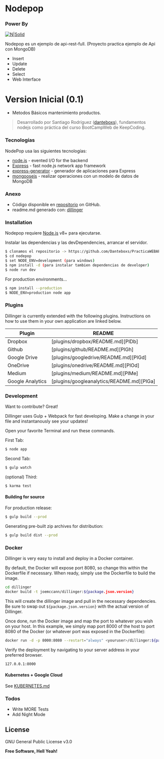 # Nodepop
### Power By
[![N|Solid](https://divioag2017-live-e9fe0b8244c24280878375-8ae4759.divio-media.net/filer_public_thumbnails/filer_public/c6/bf/c6bf8cc8-22cc-44ff-a142-bb1201a27617/nodejs-logo-small.png__800x450_q90_crop_subsampling-2.png)](https://nodejs.org/es/)

Nodepop es un ejemplo de api-rest-full. (Proyecto practica ejemplo de Api con MongoDB)

  - Insert
  - Update
  - Delete
  - Select
  - Web Interface

# Version Inicial (0.1)

  - Metodos Básicos mantenimiento productos.
 
> Desarrollado por Santiago Rodríguez ([danteboxs]), fundamentos 
> nodejs como práctica del curso BootCampWeb de KeepCoding.
### Tecnologías

NodePop usa las siguientes tecnologías:

* [node.js] - evented I/O for the backend
* [Express] - fast node.js network app framework
* [express-generator] -  generador de aplicaciones para Express
* [mongoosejs] - realizar operaciones con un modelo de datos de MongoDB

### Anexo
* Código disponible en [repositorio][nodepop] on GitHub.
* readme.md generado con: [dillinger]

### Installation

Nodepop requiere [Node.js](https://nodejs.org/) v8+ para ejecutarse.

Instalar las dependencias y las devDependencies, arrancar el servidor.
```sh
$ clonamos el repositorio -> https://github.com/Danteboxs/PracticaWEBAPI.git
$ cd nodepop
$ set NODE_ENV=development (para windows)
$ npm install -d (para instalar tambien dependencias de developer)
$ node run dev
```

For production environments...

```sh
$ npm install --production
$ NODE_ENV=production node app
```

### Plugins

Dillinger is currently extended with the following plugins. Instructions on how to use them in your own application are linked below.

| Plugin | README |
| ------ | ------ |
| Dropbox | [plugins/dropbox/README.md][PlDb] |
| Github | [plugins/github/README.md][PlGh] |
| Google Drive | [plugins/googledrive/README.md][PlGd] |
| OneDrive | [plugins/onedrive/README.md][PlOd] |
| Medium | [plugins/medium/README.md][PlMe] |
| Google Analytics | [plugins/googleanalytics/README.md][PlGa] |


### Development

Want to contribute? Great!

Dillinger uses Gulp + Webpack for fast developing.
Make a change in your file and instantanously see your updates!

Open your favorite Terminal and run these commands.

First Tab:
```sh
$ node app
```

Second Tab:
```sh
$ gulp watch
```

(optional) Third:
```sh
$ karma test
```
#### Building for source
For production release:
```sh
$ gulp build --prod
```
Generating pre-built zip archives for distribution:
```sh
$ gulp build dist --prod
```
### Docker
Dillinger is very easy to install and deploy in a Docker container.

By default, the Docker will expose port 8080, so change this within the Dockerfile if necessary. When ready, simply use the Dockerfile to build the image.

```sh
cd dillinger
docker build -t joemccann/dillinger:${package.json.version}
```
This will create the dillinger image and pull in the necessary dependencies. Be sure to swap out `${package.json.version}` with the actual version of Dillinger.

Once done, run the Docker image and map the port to whatever you wish on your host. In this example, we simply map port 8000 of the host to port 8080 of the Docker (or whatever port was exposed in the Dockerfile):

```sh
docker run -d -p 8000:8080 --restart="always" <youruser>/dillinger:${package.json.version}
```

Verify the deployment by navigating to your server address in your preferred browser.

```sh
127.0.0.1:8000
```

#### Kubernetes + Google Cloud

See [KUBERNETES.md](https://github.com/joemccann/dillinger/blob/master/KUBERNETES.md)


### Todos

 - Write MORE Tests
 - Add Night Mode

License
----

GNU General Public License v3.0


**Free Software, Hell Yeah!**

[//]: # (These are reference links used in the body of this note and get stripped out when the markdown processor does its job. There is no need to format nicely because it shouldn't be seen. Thanks SO - http://stackoverflow.com/questions/4823468/store-comments-in-markdown-syntax)
   [danteboxs]: <https://github.com/Danteboxs/>
   [nodepop]: <https://github.com/Danteboxs/PracticaWEBAPI>
   [dillinger]: <https://dillinger.io/>
   [express]: <http://expressjs.com>
   [node.js]: <http://nodejs.org>
   [express-generator]: <http://expressjs.com/es/starter/generator.html>
   [mongoosejs]: <http://mongoosejs.com/>